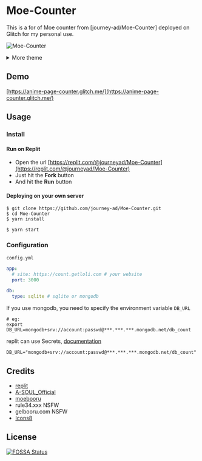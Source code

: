 # Moe-Counter

This is a for of Moe counter from [journey-ad/Moe-Counter] deployed on Glitch for my personal use.

![Moe-Counter](https://anime-page-counter.glitch.me/get/@Moe-counter.github)

<details>
<summary>More theme</summary>

##### asoul
![asoul](https://anime-page-counter.glitch.me/get/@demo?theme=asoul)

##### moebooru
![moebooru](https://anime-page-counter.glitch.me/get/@demo?theme=moebooru)

##### rule34
![Rule34](https://anime-page-counter.glitch.me/get/@demo?theme=rule34)

##### gelbooru
![Gelbooru](https://anime-page-counter.glitch.me/get/@demo?theme=gelbooru)</details>

## Demo
[https://anime-page-counter.glitch.me/](https://anime-page-counter.glitch.me/)

## Usage

### Install

#### Run on Replit

- Open the url [https://replit.com/@journeyad/Moe-Counter](https://replit.com/@journeyad/Moe-Counter)
- Just hit the **Fork** button
- And hit the **Run** button

#### Deploying on your own server

```shell
$ git clone https://github.com/journey-ad/Moe-Counter.git
$ cd Moe-Counter
$ yarn install

$ yarn start
```

### Configuration

`config.yml`

```yaml
app:
  # site: https://count.getloli.com # your website
  port: 3000

db:
  type: sqlite # sqlite or mongodb
```

If you use mongodb, you need to specify the environment variable `DB_URL`

```shell
# eg:
export DB_URL=mongodb+srv://account:passwd@***.***.***.mongodb.net/db_count
```

replit can use Secrets, [documentation](https://docs.replit.com/programming-ide/storing-sensitive-information-environment-variables)

```
DB_URL="mongodb+srv://account:passwd@***.***.***.mongodb.net/db_count"
```

## Credits

*   [replit](https://replit.com/)
*   [A-SOUL_Official](https://space.bilibili.com/703007996)
*   [moebooru](https://github.com/moebooru/moebooru)
*   rule34.xxx NSFW
*   gelbooru.com NSFW
*   [Icons8](https://icons8.com/icons/set/star)

## License

[![FOSSA Status](https://app.fossa.com/api/projects/git%2Bgithub.com%2Fjourney-ad%2FMoe-Counter.svg?type=large)](https://app.fossa.com/projects/git%2Bgithub.com%2Fjourney-ad%2FMoe-Counter?ref=badge_large)
